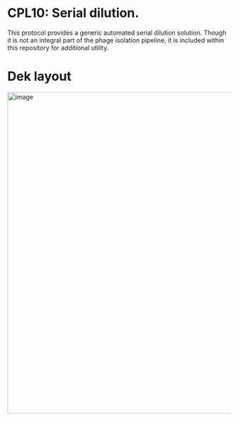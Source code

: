 # CPL10: Serial dilution.
This protocol provides a generic automated serial dilution solution. Though it is not an integral part of the phage isolation pipeline, it is included within this repository for additional utility.

# Dek layout
<img width="725" alt="image" src="https://github.com/citizenphage/protocols/assets/101196413/e93092d5-9d49-4dda-896e-50862e2401ad">
